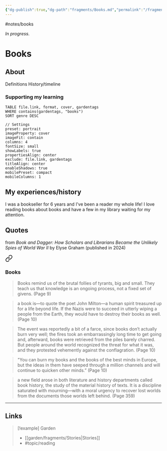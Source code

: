 ```yaml
---
{"dg-publish":true,"dg-path":"fragments/Books.md","permalink":"/fragments/books/","created":"2025-03-18T20:09:41.870-04:00","updated":"2025-06-25T20:31:03.744-04:00"}
---
```


#notes/books

*In progress.*
# Books

## About
Definitions
History/timeline
### Supporting my learning

```datacards
TABLE file.link, format, cover, gardentags 
WHERE contains(gardentags, "books")
SORT genre DESC

// Settings
preset: portrait
imageProperty: cover
imageFit: contain
columns: 4
fontSize: small
showLabels: true
propertiesAlign: center
exclude: file.link, gardentags
titleAlign: center
enableShadows: true
mobilePreset: compact
mobileColumns: 1
```

## My experiences/history
I was a bookseller for 6 years and I've been a reader my whole life! I love reading books about books and have a few in my library waiting for my attention.
## Quotes
from _Book and Dagger: How Scholars and Librarians Became the Unlikely Spies of World War II_ by Elyse Graham (published in 2024)

<div class="transclusion internal-embed is-loaded"><a class="markdown-embed-link" href="/trees/library/book-and-dagger/#books" aria-label="Open link"><svg xmlns="http://www.w3.org/2000/svg" width="24" height="24" viewBox="0 0 24 24" fill="none" stroke="currentColor" stroke-width="2" stroke-linecap="round" stroke-linejoin="round" class="svg-icon lucide-link"><path d="M10 13a5 5 0 0 0 7.54.54l3-3a5 5 0 0 0-7.07-7.07l-1.72 1.71"></path><path d="M14 11a5 5 0 0 0-7.54-.54l-3 3a5 5 0 0 0 7.07 7.07l1.71-1.71"></path></svg></a><div class="markdown-embed">



### Books
> Books remind us of the brutal follies of tyrants, big and small. They teach us that knowledge is an ongoing process, not a fixed set of givens. (Page 9)

> a book is—to quote the poet John Milton—a human spirit treasured up for a life beyond life. If the Nazis were to succeed in utterly wiping a people from the Earth, they would have to destroy their books as well. (Page 10)

> The event was reportedly a bit of a farce, since books don’t actually burn very well; the fires took an embarrassingly long time to get going and, afterward, books were retrieved from the piles barely charred. But people around the world recognized the threat for what it was, and they protested vehemently against the conflagration. (Page 10)

> "You can burn my books and the books of the best minds in Europe, but the ideas in them have seeped through a million channels and will continue to quicken other minds.” (Page 10)

> a new field arose in both literature and history departments called book history, the study of the material history of texts. It is a discipline saturated with mourning—with a moral urgency to recover lost worlds from the documents those worlds left behind. (Page 359)


</div></div>


---

## Links


> [!example] Garden
> - [[garden/fragments/Stories\|Stories]]
> - #topic/reading

